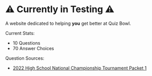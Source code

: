 # ⚠️ Currently in Testing ⚠️

A website dedicated to helping **you** get better at Quiz Bowl.

Current Stats:
* 10 Questions
* 70 Answer Choices

Question Sources:
* [2022 High School National Championship Tournament Packet 1](https://www.naqt.com/samples/hsnct.pdf)
